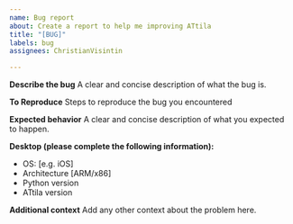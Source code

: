 ```yaml
---
name: Bug report
about: Create a report to help me improving ATtila
title: "[BUG]"
labels: bug
assignees: ChristianVisintin

---
```


**Describe the bug**
A clear and concise description of what the bug is.

**To Reproduce**
Steps to reproduce the bug you encountered

**Expected behavior**
A clear and concise description of what you expected to happen.

**Desktop (please complete the following information):**

- OS: [e.g. iOS]
- Architecture [ARM/x86]
- Python version
- ATtila version

**Additional context**
Add any other context about the problem here.
